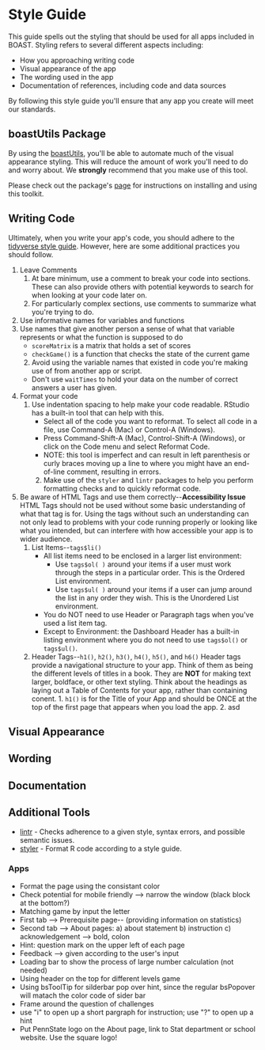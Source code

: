 # Style Guide

This guide spells out the styling that should be used for all apps included in BOAST. Styling refers to several different aspects including:
- How you approaching writing code
- Visual appearance of the app
- The wording used in the app
- Documentation of references, including code and data sources

By following this style guide you'll ensure that any app you create will meet our standards.

## boastUtils Package
By using the [boastUtils](https://github.com/EducationShinyAppTeam/boastUtils), you'll be able to automate much of the visual appearance styling. This will reduce the amount of work you'll need to do and worry about. We **strongly** recommend that you make use of this tool.

Please check out the package's [page](https://github.com/EducationShinyAppTeam/boastUtils) for instructions on installing and using this toolkit.

## Writing Code
Ultimately, when you write your app's code, you should adhere to the [tidyverse style guide](https://style.tidyverse.org/). However, here are some additional practices you should follow.

1. Leave Comments
    1. At bare minimum, use a comment to break your code into sections. These can also provide others with potential keywords to search for when looking at your code later on.
    2. For particularly complex sections, use comments to summarize what you're trying to do.
2. Use informative names for variables and functions 
  1. Use names that give another person a sense of what that variable represents or what the function is supposed to do
      + `scoreMatrix` is a matrix that holds a set of scores 
      + `checkGame()` is a function that checks the state of the current game
      2. Avoid using the variable names that existed in code you're making use of from another app or script. 
      + Don't use `waitTimes` to hold your data on the number of correct answers a user has given.
3. Format your code
    1. Use indentation spacing to help make your code readable. RStudio has a built-in tool that can help with this.
        + Select all of the code you want to reformat.  To select all code in a file, use Command-A (Mac) or Control-A (Windows).
        + Press Command-Shift-A (Mac), Control-Shift-A (Windows), or click on the Code menu and select Reformat Code.
        + NOTE: this tool is imperfect and can result in left parenthesis or curly braces moving up a line to where you might have an end-of-line comment, resulting in errors.
        2. Make use of the `styler` and `lintr` packages to help you perform formatting checks and to quickly reformat code.
4. Be aware of HTML Tags and use them correctly--__Accessibility Issue__
    HTML Tags should not be used without some basic understanding of what that tag is for. Using the tags without such an understanding can not only lead to problems with your code running properly or looking like what you intended, but can interfere with how accessible your app is to wider audience.
    1. List Items--`tags$li()`
        + All list items need to be enclosed in a larger list environment:
            - Use `tags$ol( )` around your items if a user must work through the steps in a particular order. This is the Ordered List environment.
            - Use `tags$ul( )` around your items if a user can jump around the list in any order they wish. This is the Unordered List environment.
        + You do NOT need to use Header or Paragraph tags when you've used a list item tag.
        + Except to Environment:  the Dashboard Header has a built-in listing environment where you do not need to use `tags$ol()` or `tags$ul()`.
    2. Header Tags--`h1()`, `h2()`, `h3()`, `h4()`, `h5()`, and `h6()`
        Header tags provide a navigational structure to your app. Think of them as being the different levels of titles in a book. They are __NOT__ for making text larger, boldface, or other text styling. Think about the headings as laying out a Table of Contents for your app, rather than containing conent.
            1. `h1()` is for the Title of your App and should be ONCE at the top of the first page that appears when you load the app.
            2. asd


## Visual Appearance

## Wording

## Documentation

## Additional Tools
- [lintr](https://github.com/jimhester/lintr) - Checks adherence to a given style, syntax errors, and possible semantic issues.
- [styler](https://www.tidyverse.org/articles/2017/12/styler-1.0.0/) - Format R code according to a style guide.

### Apps
- Format the page using the consistant color
- Check potential for mobile friendly --> narrow the window (black block at the bottom?)
- Matching game by input the letter
- First tab --> Prerequisite page-- (providing information on statistics)
- Second tab --> About pages: a) about statement b) instruction c) acknowledgement --> bold, colon  
- Hint: question mark on the upper left of each page 
- Feedback --> given according to the user's input 
- Loading bar to show the process of large number calculation (not needed) 
- Using header on the top for different levels game
- Using bsToolTip for silderbar pop over hint, since the regular bsPopover will matach the color code of sider bar 
- Frame around the question of challenges 
- use "i" to open up a short pargraph for instruction; use "?" to open up a hint
- Put PennState logo on the About page, link to Stat department or school website. Use the square logo!  


